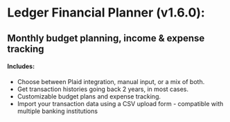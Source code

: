# Ledger Financial Planner (v1.6.0): 
## Monthly budget planning, income & expense tracking

#### Includes:
* Choose between Plaid integration, manual input, or a mix of both. 
* Get transaction histories going back 2 years, in most cases.
* Customizable budget plans and expense tracking.
* Import your transaction data using a CSV upload form - compatible with multiple banking institutions
